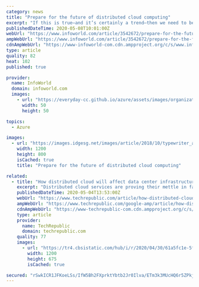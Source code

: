 ```yaml
---
category: news
title: "Prepare for the future of distributed cloud computing"
excerpt: "If this is true—and it’s certainly a trend—then we need to be prepared for the distribution of physical processes, storage, and applications, with management, monitoring, security, and governance management layers that will make these complex distributed systems cloudops ready."
publishedDateTime: 2020-05-08T10:01:00Z
webUrl: "https://www.infoworld.com/article/3542672/prepare-for-the-future-of-distributed-cloud-computing.html"
ampWebUrl: "https://www.infoworld.com/article/3542672/prepare-for-the-future-of-distributed-cloud-computing.amp.html"
cdnAmpWebUrl: "https://www-infoworld-com.cdn.ampproject.org/c/s/www.infoworld.com/article/3542672/prepare-for-the-future-of-distributed-cloud-computing.amp.html"
type: article
quality: 82
heat: 102
published: true

provider:
  name: InfoWorld
  domain: infoworld.com
  images:
    - url: "https://everyday-cc.github.io/azure/assets/images/organizations/infoworld.com-50x50.jpg"
      width: 50
      height: 50

topics:
  - Azure

images:
  - url: "https://images.idgesg.net/images/article/2018/10/typewriter_are-you-ready_prepare_contingency_disaster-recovery-100777507-large.jpg"
    width: 1200
    height: 800
    isCached: true
    title: "Prepare for the future of distributed cloud computing"

related:
  - title: "How distributed cloud will affect data center infrastructures in 2020 and beyond"
    excerpt: "Distributed cloud services are proving their mettle in facilitating advanced business operations. Learn more about the outlook for this concept for the future."
    publishedDateTime: 2020-05-04T13:53:00Z
    webUrl: "https://www.techrepublic.com/article/how-distributed-cloud-will-affect-data-center-infrastructures-in-2020-and-beyond/"
    ampWebUrl: "https://www.techrepublic.com/google-amp/article/how-distributed-cloud-will-affect-data-center-infrastructures-in-2020-and-beyond/"
    cdnAmpWebUrl: "https://www-techrepublic-com.cdn.ampproject.org/c/s/www.techrepublic.com/google-amp/article/how-distributed-cloud-will-affect-data-center-infrastructures-in-2020-and-beyond/"
    type: article
    provider:
      name: TechRepublic
      domain: techrepublic.com
    quality: 77
    images:
      - url: "https://tr4.cbsistatic.com/hub/i/r/2020/04/30/61a5fc1e-5f9f-4a11-b0e7-62340e7bbd64/thumbnail/1200x675/bf9d1ca7025b33658e94dd76217e5b43/20200427-lance2-karen.jpg"
        width: 1200
        height: 675
        isCached: true

secured: "rSwkICR1JFKoeLSs/IfW5Bh2FXprktYbtb2Jr0Ilva/ETm3k3MUcHQ6r5ZPkj1sTu08asqJeUycVFlRdpiiL6EFHOyd8n1QlHROKWpwN5U1vw5xk0CDgHHkyVvx/ftxOttX16Gt0OYc0l+hXcThVgWMtHDTB1uK5TT+vsIFOxpdIdcYFTGoml9wRSFJmfPGIv8wSDRkeAP0L4A8K76b7PxKbeaU1fGaC+xrMsI+oyvyILlfbTSoYzGVE8gPEUitCiuUseHkVUGCx6gJYl8OV9e2+TlvEw/qljWc7iUqm7J+/Ro+LxtovuM7P0ZxwoD+yab9UCGP+fcfcfxEXp1xLlqQ4YOq/RNDNA57KEkhbu9I/TK0wcJZKd0C5aD0+94b/h4eAGvcdyjYNrnCKwRtsO4hCAKMIeHqvl2RlXDsV2+PK6MY37Lf0DLC7Axz/y2+nwgTWXNpiV8GIo/JWjijlGQfRO02rN9YQe3z/pKl2el0=;JgeoehXDKzePPM0w1YNRjQ=="
---
```


